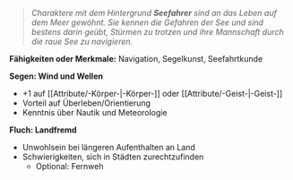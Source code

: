 >_Charaktere mit dem Hintergrund **Seefahrer** sind an das Leben auf dem Meer gewöhnt. Sie kennen die Gefahren der See und sind bestens darin geübt, Stürmen zu trotzen und ihre Mannschaft durch die raue See zu navigieren._  
  
**Fähigkeiten oder Merkmale:** Navigation, Segelkunst, Seefahrtkunde  
  
**Segen: Wind und Wellen**  
  
- +1 auf [[Attribute/-Körper-|-Körper-]] oder [[Attribute/-Geist-|-Geist-]]  
- Vorteil auf Überleben/Orientierung  
- Kenntnis über Nautik und Meteorologie  
  
**Fluch: Landfremd**  
  
- Unwohlsein bei längeren Aufenthalten an Land  
- Schwierigkeiten, sich in Städten zurechtzufinden  
    - Optional: Fernweh
